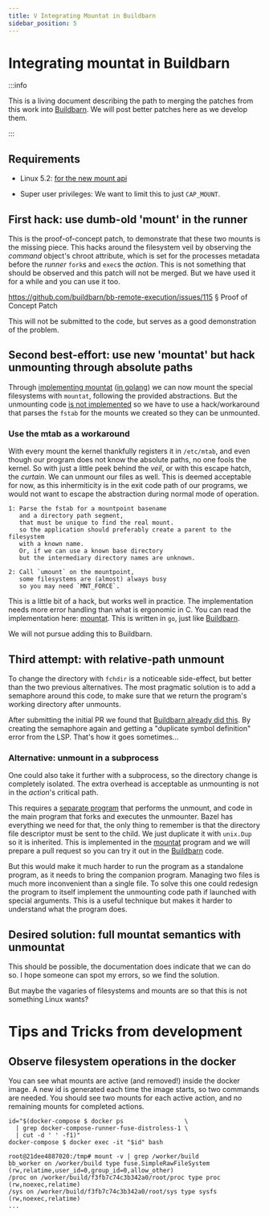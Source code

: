 ```yaml
---
title: V Integrating Mountat in Buildbarn
sidebar_position: 5
---
```

# Integrating mountat in Buildbarn

:::info

This is a living document describing the path to merging the patches from this work into [Buildbarn].
We will post better patches here as we develop them.

:::

[Buildbarn]: https://github.com/buildbarn/bb-remote-execution/

## Requirements

* Linux 5.2:
  [for the new mount api]

* Super user privileges:
  We want to limit this to just `CAP_MOUNT`.

[for the new mount api]: https://cdn.kernel.org/pub/linux/kernel/v5.x/ChangeLog-5.2

## First hack: use dumb-old 'mount' in the runner

This is the proof-of-concept patch, to demonstrate that these two mounts is the missing piece.
This hacks around the filesystem veil by observing the _command_ object's
chroot attribute,
which is set for the processes metadata before the _runner_ `fork`s and `exec`s the _action_.
This is not something that should be observed and this patch will not be merged.
But we have used it for a while and you can use it too.

https://github.com/buildbarn/bb-remote-execution/issues/115
§ Proof of Concept Patch

This will not be submitted to the code,
but serves as a good demonstration of the problem.

## Second best-effort: use new 'mountat' but hack unmounting through absolute paths

Through [implementing mountat] ([in golang])
we can now mount the special filesystems with `mountat`,
following the provided abstractions.
But the unmounting code [is not implemented]
so we have to use a hack/workaround
that parses the `fstab` for the mounts we created so they can be unmounted.

### Use the mtab as a workaround

With every mount the kernel thankfully registers it in `/etc/mtab`,
and even though our program does not know the absolute paths,
no one fools the kernel.
So with just a little peek behind the *veil*, or with this escape hatch, the *curtain*.
We can unmount our files as well.
This is deemed acceptable for now,
as this inhermiticity is in the exit code path of our programs,
we would not want to escape the abstraction during normal mode of operation.

    1: Parse the fstab for a mountpoint basename
       and a directory path segment,
       that must be unique to find the real mount.
       so the application should preferably create a parent to the filesystem
       with a known name.
       Or, if we can use a known base directory
       but the intermediary directory names are unknown.

    2: Call `umount` on the mountpoint,
       some filesystems are (almost) always busy
       so you may need `MNT_FORCE`.

This is a little bit of a hack, but works well in practice.
The implementation needs more error handling than what is ergonomic in C.
You can read the implementation here: [mountat].
This is written in `go`, just like [Buildbarn].

[mountat]:       https://github.com/meroton/prototype-mountat/blob/main/cmd/mountat/main.go
[mountat.c]:     https://github.com/meroton/prototype-mountat/blob/main/c-prototypes/mountat.c
[mountat_dfd.c]: https://github.com/meroton/prototype-mountat/blob/main/c-prototypes/mountat_dfd.c

We will not pursue adding this to Buildbarn.

[implementing mountat]: /docs/improved-chroot-in-buildbarn/implementing-mountat/
[in golang]: https://github.com/meroton/prototype-mountat/blob/main/cmd/mountat/main.go#L231
[is not implemented]: /docs/improved-chroot-in-buildbarn/implementing-unmountat/

## Third attempt: with relative-path unmount

To change the directory with `fchdir` is a noticeable side-effect,
but better than the two previous alternatives.
The most pragmatic solution is to add a semaphore around this code,
to make sure that we return the program's working directory after unmounts.

After submitting the initial PR we found that [Buildbarn already did this].
By creating the semaphore again and getting a "duplicate symbol definition" error from the LSP.
That's how it goes sometimes...

[Buildbarn already did this]: https://github.com/buildbarn/bb-storage/blob/ece87ab6dc2a9e1e592d2032f5a02c3694765cfc/pkg/filesystem/local_directory_unix.go#L271

### Alternative: unmount in a subprocess

One could also take it further with a subprocess,
so the directory change is completely isolated.
The extra overhead is acceptable
as unmounting is not in the _action_'s critical path.

This requires a [separate program] that performs the unmount,
and code in the main program that forks and executes the unmounter.
Bazel has everything we need for that,
the only thing to remember is that the directory file descriptor
must be sent to the child.
We just duplicate it with `unix.Dup` so it is inherited.
This is implemented in the [mountat] program
and we will prepare a pull request so you can try it out in the [Buildbarn] code.

But this would make it much harder to run the program as a standalone program,
as it needs to bring the companion program.
Managing two files is much more inconvenient than a single file.
To solve this one could redesign the program
to itself implement the unmounting code path if launched with special arguments.
This is a useful technique but makes it harder to understand what the program does.

[separate program]: https://github.com/meroton/prototype-mountat/blob/cmd/relative-unmount/main.go

## Desired solution: full mountat semantics with unmountat

This should be possible,
the documentation does indicate that we can do so.
I hope someone can spot my errors, so we find the solution.

But maybe the vagaries of filesystems and mounts
are so that this is not something Linux wants?

# Tips and Tricks from development

## Observe filesystem operations in the docker

You can see what mounts are active (and removed!) inside the docker image.
A new id is generated each time the image starts,
so two commands are needed.
You should see two mounts for each active action,
and no remaining mounts for completed actions.

```
id="$(docker-compose $ docker ps                 \
  | grep docker-compose-runner-fuse-distroless-1 \
  | cut -d ' ' -f1)"
docker-compose $ docker exec -it "$id" bash

root@21dee4887020:/tmp# mount -v | grep /worker/build
bb_worker on /worker/build type fuse.SimpleRawFileSystem (rw,relatime,user_id=0,group_id=0,allow_other)
/proc on /worker/build/f3fb7c74c3b342a0/root/proc type proc (rw,noexec,relatime)
/sys on /worker/build/f3fb7c74c3b342a0/root/sys type sysfs (rw,noexec,relatime)
...
```
